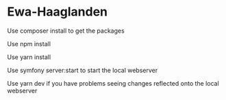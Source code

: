 # Ewa-Haaglanden

Use composer install to get the packages

Use npm install

Use yarn install


Use symfony server:start to start the local webserver

Use yarn dev if you have problems seeing changes reflected onto the local webserver

 
